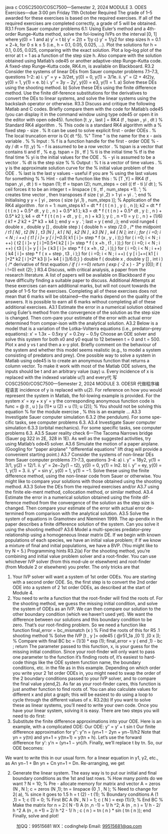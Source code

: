 java c
COSC2500/COSC7500—Semester 2, 2024
MODULE 3. ODES
Exercises—due 3:00 pm Friday 11th October
Required
The grade of 1–5 awarded for these exercises is based on the required exercises. If all of the required exercises are completed correctly, a grade of 5 will be obtained.
R3.1 From Sauer computer problems 6.1:
Using Euler’s method and a 4th-order Runge–Kutta method, solve the fol-lowing IVPs on the interval [0, 1] where y(0) = 1 and
a) y′ = t
b) y′ = 2(t + 1)y
c) y′ = 1/y2
for step sizes h = 0.1 × 2−k, for 0 ≤ k ≤ 5 (i.e., h = 0.1, 0.05, 0.025, ...). Plot the solutions for h = 0.1, 0.05, 0.025, comparing with the exact solution. Plot a log–log plot of the error at t = 1 as a function of the step size h.
Also compare with the solution obtained using Matlab’s ode45 or another adaptive-step Runge–Kutta code.
A fixed-step Runge–Kutta code, RK4.m, is available on Blackboard.
R3.2 Consider the systems of linear DEs from Sauer computer problems 7.1–7.3, questions 1–2:
a) i. y′′ = y + 3/2et, y(0) = 0, y(1) = 3/1e.
ii. y′′ = (2 + 4t2)y, y(0) = 1, y(1) = e.
b) i. y′′ = 3y − 2y′, y(0) = e3, y(1) = 1.
a) Solve these DEs using the shooting method.
b) Solve these DEs using the finite difference method. Use the finite dif-ference substitutions for the derivatives to convert the DEs to linear systems, and solve the linear systems using the backslash operator or otherwise.
R3.3 Discuss and critique the following Matlab and C codes. Briefly compare them with the code for Matlab’s ode45 (you can display it in the command window using type ode45 or open it in the editor with open ode45).
function [t ,y , last ] = RK4 (f , tspan , yi , dt )
% Standard RK4 algorithm .
% This code is a standard RK4 algorithm with a
% fixed step - size .
% It can be used to solve explicit first - order ODEs .
% The local truncation error is O( dt ^5).
%" Time " is the name for the x - axis variable .
%
% Input :
% f is a function handle for the first - order ODE
% - dy / dt = f(t ,y)
% - f is assumed to be a row vector .
% tspan is a vector that contains ti and tf ,
% e.g. tspan = [ti , tf ]
% ti is the initial time
% tf is the final time
% yi is the initial values for the ODE .
% - yi is assumed to be a vector .
% dt is the step size
%
% Output :
% t is a vector of time values .
% y is the approximate solution curve for the
% initial value problem of the ODE .
% last is the last y values - useful if you are
% using the last values for something
%
% Hint - call the function like this :
% [T ,Y] = RK4 (f , tspan ,yi , dt )
ti = tspan (1); tf = tspan (2);
num_steps = ceil (( tf - ti )/ dt );
% ceil forces it to be an integer
t = linspace ( ti , tf , num_steps +1). ’;
% creates time vector , then transposes
if size ( yi ,2) > 1
yi = yi . ’;
end
% Initialising y
y = [ yi , zeros ( size (yi ,1) , num_steps )];
% Application of the RK4 algorithm .
for n = 1: num_steps
k1 = dt * f ( t ( n ) , y (: , n ));
k2 = dt * f ( t ( n ) + 0.5* dt , y (: , n ) + 0.5* k1 );
k3 = dt * f ( t ( n ) + 0.5* dt , y (: , n ) + 0.5* k2 );
k4 = dt * f ( t ( n ) + dt , y (: , n ) + k3 );
y (: , n +1) = y (: , n ) + (1/6)*( k1 + 2* k2 + 2* k3 + k4 );
end
y = y . ’;
last = y ( end ,:);
end
void runge4 ( double x , double y [] , double step )
{
double h = step /2.0 , /* the midpoint */
t1 [ N] , t2 [N ] , t3 [N ] ,
k1 [ N] , k2 [N ] , k3 [N ] , k4 [ N ];
int i ;
for ( i =0; i < N ; i ++)
{ t1 [ i ]= y [ i ]+0.5*( k1 [ i ]= step * f (x , y , i ));}
for ( i =0; i < N ; i ++)
{ t2 [ i ]= y [ i ]+0.5*( k2 [ i ]= step * f ( x +h , t1 , i ));}
for ( i =0; i < N ; i ++)
{ t3 [ i ]= y [ i ]+ ( k3 [ i ]= step * f ( x +h , t2 , i ));}
for ( i =0; i < N ; i ++)
{ k4 [ i ]= step * f ( x + step , t3 , i );}
for ( i =0; i < N ; i ++)
{ y [ i ]+=( k1 [ i ]+2* k2 [ i ]+2* k3 [i ]+ k4 [ i ])/6.0;}
}
double f ( double x , double y [] , int i )
{
/* derivative of first equation */
if ( i ==0) return ( exp ( -2* x ) - 3* y [0]);
if ( i !=0) exit (2);
}
R3.4 Discuss, with critical analysis, a paper from the research literature.
A list of papers will be available on Blackboard if you have difficulty finding a suitable paper to discuss.
Additional
Attempts at these exercises can earn additional marks, but will not count towards the grade of 1–5 for the exercises. Completing all of these exercises does not mean that 6 marks will be obtained—the marks depend on the quality of the answers. It is possible to earn all 6 marks without completing all of these additional exercises.
A3.1 Estimate the error in a numerical solution obtained using Euler’s method from the convergence of the solution as the step size is changed. Then com-pare your estimate of the error with actual error determined from compar-ison with the analytical solution.
A3.2 Below is a model that is a variation of the Lotka–Volterra equations (i.e., predator–prey equations):
x′ = 1.3x − 0.5xy
y′ = 0.2xy − 0.5y
Choose an ODE solver and solve this system for both x0 and y0 equal to 12 between t = 0 and t = 500. Plot x and y vs t and then a x-y plot. Briefly comment on the behaviour of the system and whether this model seems realistic (e.g., to model a system consisting of predators and prey).
One possible way to solve a system in Matlab using ode45 is to create an anonymous function that returns a column vector. To make it work with most of the Matlab ODE solvers, the inputs should be t and an arbitrary value (say) u. Every incidence of x is replaced with the indexed variable u(1) and every代 写COSC2500/COSC7500—Semester 2, 2024 MODULE 3. ODESR
代做程序编程语言 incidence of y is replaced with u(2).
For reference on how you would represent the system in Matlab, the fol-lowing example is provided. For the system
x′ = xy + x
y′ = y
the corresponding anonymous function code is
func = @ (t , u ) [u (1)* u (2) + u (1); u (2)];
% You should not be solving this equation
% for the module exercise ,
% this is an example ...
A3.3 Investigate Sauer computer simulation 6.3.2 (the pendulum). For some spe-cific tasks, see computer problems 6.3.
A3.4 Investigate Sauer computer simulation 6.3.3 (orbital mechanics). For some specific tasks, see computer problems 6.3.
A3.5 Sauer reality check 6—The Tacoma Narrows bridge (Sauer pg 322 in 2E, 328 in 1E). As well as the suggested activities, try using Matlab’s ode45 solver.
A3.6 Simulate the motion of a paper airplane.
(Googling for "paper airplane" "differential equations" lift drag will provide a convenient starting point.)
A3.7 Consider the systems of non-linear DEs from Sauer computer problems 7.1–7.3, questions 3–4:
a) i. y′′ = 18y2, y(1) = 3/1, y(2) = 12/1.
ii. y′′ = 2e−2y(1 − t2), y(0) = 0, y(1) = ln2.
b) i. y′′ = ey, y(0) = 1, y(1) = 3.
ii. y′′ = sin y′, y(0) = 1, y(1) = −1.
Solve these using the finite difference method, using the non-linear code from Sauer or otherwise. You might like to compare your solutions with those obtained using the shooting method.
A3.3 Solve the DEs from the required exercises and/or A3.7 using the finite ele-ment method, collocation method, or similar method.
A3.4 Estimate the error in a numerical solution obtained using the finite dif-ference method from the convergence of the solution as the step size is changed. Then compare your estimate of the error with actual error de-termined from comparison with the analytical solution.
A3.5 Solve the system of equations in Gramotnev and Nieminen 1999. The ap-pendix in the paper describes a finite difference solution of the system. Can you solve it using the shooting method?
A3.6 Model a multi-species predator–prey relationship using a homogeneous linear matrix DE. If we begin with known populations of each species, we have an initial value problem; if If we know a mixture of final and initial populations, we have a BVP. (You might like to try N = 5.)
Programming hints
R3.2(a) For the shooting method, you’re combining and initial value problem solver and a root-finder. You can use whichever IVP solver (from this mod-ule or elsewhere) and root-finder (from Module 2 or elsewhere) you prefer. The only tricks are that
1. Your IVP solver will want a system of 1st order ODEs. You are starting with a second order ODE. So, the first step is to convert the 2nd order ODE into a system of 2 1st order ODEs, as described at the start of Module 4.
2. You need to write a function that the root-finder will find the roots of. For the shooting method, we guess the missing initial condition, and solve the system of ODEs as an IVP. We can then compare our solution to the other boundary condition (which we haven’t used yet). We want the difference between our solutions and this boundary condition to be zero. That’s our root-finding problem. So we need a function like
function final_error = bc_mismatch (x )
% Find the roots of this for R5 .1 shooting method
% Solve the IVP
[t , y ]= ode45 ( @r51_1a ,[0 1] ,[0 x ]);
% Compare with final BC
bc = (1/3) * exp (1);
final_error = y ( end ,1) - bc ;
return
The parameter passed to this function, x, is your guess for the missing initial condition. Since your root-finder will only want to pass one parameter to the function it’s finding roots of, it’s easiest to hard-code things like the ODE system function name, the boundary conditions, etc. in the file as in this example. Depending on which order you write your 2 1st order ODEs in, you might need to swap the order of the 2 boundary conditions passed to your IVP solver, and to compare the final value y(end,2).
As far as your root-finder cares, this function is just another function to find roots of. You can also calculate values for different x and plot a graph; this will be easiest to do using a loop to cycle through the different values of x.
R3.2(b) If you want to solve these as linear systems, you’ll need to write your own code. Once you have your linear system, solving it is easy. There are two steps you will need to do first:
1. Substitute the finite difference approximations into your ODE. Here is an example, with a complicated ODE:
Our ODE: y′′ = y′ + t sin t
Our finite difference approximation for y′′:
y′′n = (yn+1 − 2yn + yn−1)/h2
Note that yn = y(tn) and yn+1 = y(tn+1) = y(tn + h).
Let’s use the forward difference for y′: y′n = (yn+1 − yn)/h.
Finally, we’ll replace t by tn.
So, our ODE becomes:

We want to write this in our usual form. for a linear equation in y1, y2, etc., as An yn−1 + Bn yn + Cn yn+1 = Dn. Re-arranging, we get

2. Generate the linear system. The easy way is to put our initial and final boundary conditions as the 1st and last rows.
% How many points do we want ?
N = 10;
% Pre - allocate memory for matrix and vector
A = zeros (N , N );
c = zeros (N ,1);
tn = linspace (0 ,1 , N ); % Need to change for 2( a),
% since it goes to 1.5
h = t (2) - t (1);
% Boundary conditions
A (1 ,1) = 1;
c (1) = 0; % First BC
A (N , N ) = 1;
c ( N ) = exp (1)/3; % End BC
% Make the matrix
for n = 2:( N -1)
A (n ,n -1) = 1/ h ^2;
A (n , n ) = 1/ h - 2/ h ^2
A (n , n +1) = 2/ h ^2 - 1/ h ;
c ( n ) = tn ( n ) * sin ( tn ( n ));
end
Finally, solve and plot!







         
加QQ：99515681  WX：codinghelp  Email: 99515681@qq.com
